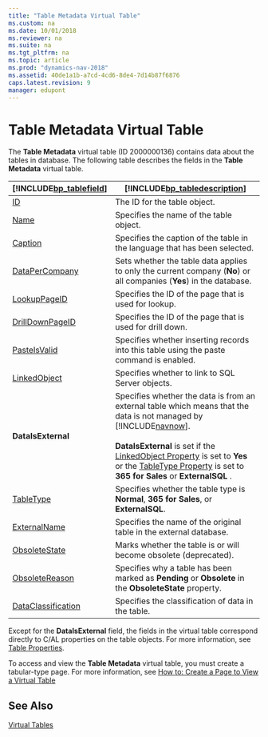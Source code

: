 ```yaml
---
title: "Table Metadata Virtual Table"
ms.custom: na
ms.date: 10/01/2018
ms.reviewer: na
ms.suite: na
ms.tgt_pltfrm: na
ms.topic: article
ms.prod: "dynamics-nav-2018"
ms.assetid: 40de1a1b-a7cd-4cd6-8de4-7d14b87f6876
caps.latest.revision: 9
manager: edupont
---
```

# Table Metadata Virtual Table
The **Table Metadata** virtual table \(ID 2000000136\) contains data about the tables in database. The following table describes the fields in the **Table Metadata** virtual table.  

|[!INCLUDE[bp_tablefield](includes/bp_tablefield_md.md)]|[!INCLUDE[bp_tabledescription](includes/bp_tabledescription_md.md)]|  
|---------------------------------|---------------------------------------|  
|[ID](ID-Property.md)|The ID for the table object.|  
| [Name](Name-Property.md) |Specifies the name of the table object.|  
|[Caption](Caption-Property.md)|Specifies the caption of the table in the language that has been selected.|  
|[DataPerCompany](DataPerCompany-Property.md)|Sets whether the table data applies to only the current company \(**No**\) or all companies \(**Yes**\) in the database.|  
|[LookupPageID](LookupPageID-Property.md)|Specifies the ID of the page that is used for lookup.|  
|[DrillDownPageID](DrillDownPageID-Property.md) |Specifies the ID of the page that is used for drill down.| |**DataCaption Fields**|Specifies one or more fields that will be used as captions when a record from this table is displayed in a page.|  
|[PasteIsValid](PasteIsValid-Property.md) |Specifies whether inserting records into this table using the paste command is enabled.|  
|[LinkedObject](LinkedObject-Property.md)  |Specifies whether to link to SQL Server objects.|  
|**DataIsExternal**|Specifies whether the data is from an external table which means that the data is not managed by [!INCLUDE[navnow](includes/navnow_md.md)].<br /><br /> **DataIsExternal** is set if the [LinkedObject Property](LinkedObject-Property.md) is set to **Yes** or the [TableType Property](TableType-Property.md) is set to **365 for Sales** or **ExternalSQL** .|  
|[TableType](TableType-Property.md)|Specifies whether the table type is **Normal**, **365 for Sales**, or **ExternalSQL**.|  
|[ExternalName](externalname-property.md)|Specifies the name of the original table in the external database. |  
|[ObsoleteState](obsoletestate-property.md) |Marks whether the table is or will become obsolete (deprecated).   |  
|[ObsoleteReason](obsoletereason-property.md)|Specifies why a table has been marked as **Pending** or **Obsolete** in the **ObsoleteState** property. |
|[DataClassification](dataclassification-Property.md)|Specifies the classification of data in the table.|  


Except for the **DataIsExternal** field, the fields in the virtual table correspond directly to C/AL properties on the table objects. For more information, see [Table Properties](Table-Properties.md).  

 To access and view the **Table Metadata** virtual table, you must create a tabular-type page. For more information, see [How to: Create a Page to View a Virtual Table](How-to--Create-a-Page-to-View-a-Virtual-Table.md)  

## See Also  
 [Virtual Tables](Virtual-Tables.md)
